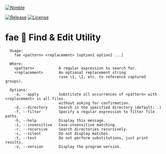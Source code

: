 [![Nimble](https://raw.githubusercontent.com/yglukhov/nimble-tag/master/nimble.png)](https://github.com/h3rald/fae)

[![Release](https://img.shields.io/github/release/h3rald/fae.svg)]()
[![License](https://img.shields.io/badge/license-MIT-blue.svg)](https://raw.githubusercontent.com/h3rald/fae/master/LICENSE)

# fae 🧚 Find & Edit Utility

```
  Usage:
    fae <pattern> <replacement> [option1 option2 ...]

  Where:
    <pattern>           A regular expression to search for.
    <replacement>       An optional replacement string 
                        (use \1, \2, etc. to reference captured groups).

  Options:
    -a, --apply         Substitute all occurrences of <pattern> with <replacement> in all files.
                        without asking for confirmation.
    -d, --directory     Search in the specified directory (default: .)
    -f, --filter        Specify a regular expression to filter file paths.
    -h, --help          Display this message.
    -i, --insensitive   Case-insensitive matching.
    -r, --recursive     Search directories recursively.
    -s, --silent        Do not display matches.
    -t, --test          Do not perform substitutions, just print results.
    -v, --version       Display the program version.
```
